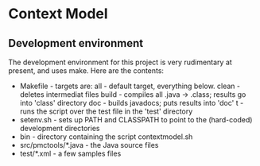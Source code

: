 ﻿<h1>Context Model</h1>

<h2>Development environment</h2>

The development environment for this project is very rudimentary at present,
and uses make.  Here are the contents:

  - Makefile - targets are:
        all - default target, everything below.
        clean - deletes intermediat files
        build - compiles all .java → .class; results go into 'class' directory
        doc - builds javadocs; puts results into 'doc'
        t - runs the script over the test file in the 'test' directory
  - setenv.sh - sets up PATH and CLASSPATH to point to the (hard-coded) development
    directories
  - bin - directory containing the script contextmodel.sh
  - src/pmctools/*.java - the Java source files
  - test/*.xml - a few samples files

